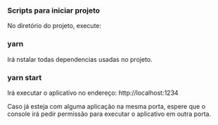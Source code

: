 ### Scripts para iniciar projeto

No diretório do projeto, execute:

### yarn
Irá nstalar todas dependencias usadas no projeto.

### yarn start
Irá executar o aplicativo no endereço: http://localhost:1234

Caso já esteja com alguma aplicação na mesma porta, espere que o console irá pedir permissão para executar o aplicativo em outra porta.